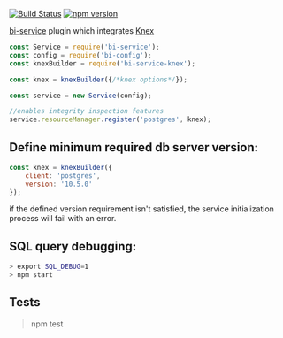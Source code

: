 [![Build Status](https://travis-ci.org/BohemiaInteractive/bi-service-knex.svg?branch=master)](https://travis-ci.org/BohemiaInteractive/bi-service-knex) [![npm version](https://badge.fury.io/js/bi-service-knex.svg)](https://www.npmjs.com/package/bi-service-knex)  

[bi-service](https://github.com/BohemiaInteractive/bi-service) plugin which integrates [Knex](https://github.com/tgriesser/knex)

```javascript
const Service = require('bi-service');
const config = require('bi-config');
const knexBuilder = require('bi-service-knex');

const knex = knexBuilder({/*knex options*/});

const service = new Service(config);

//enables integrity inspection features
service.resourceManager.register('postgres', knex);
```

Define minimum required db server version:
----------------------------------------
```javascript
const knex = knexBuilder({
    client: 'postgres',
    version: '10.5.0'
});
```

if the defined version requirement isn't satisfied, the service initialization
process will fail with an error.

SQL query debugging:
---------------------
```bash
> export SQL_DEBUG=1
> npm start
```

Tests
-----

> npm test
